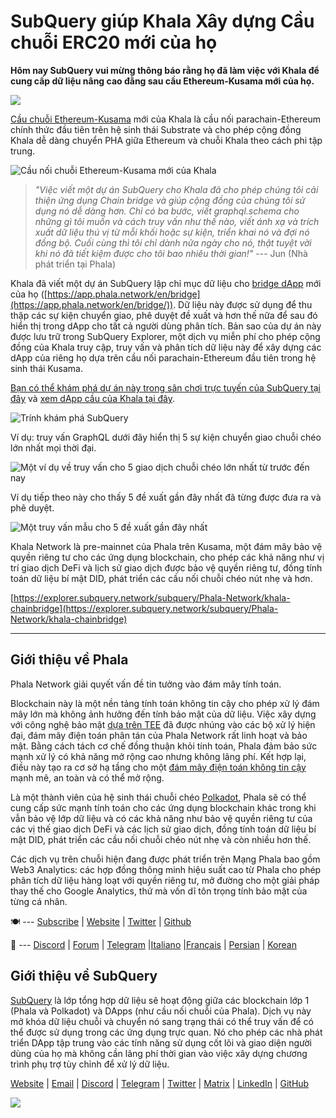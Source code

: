 # SubQuery giúp Khala Xây dựng Cầu chuỗi ERC20 mới của họ

**Hôm nay SubQuery vui mừng thông báo rằng họ đã làm việc với Khala để cung cấp dữ liệu nâng cao đằng sau cầu Ethereum-Kusama mới của họ.**

![](https://miro.medium.com/max/700/1*rXooUCLYTT3rWp-mXSryxg.png)

[Cầu chuỗi Ethereum-Kusama](https://app.phala.network/en/bridge/) mới của Khala là cầu nối parachain-Ethereum chính thức đầu tiên trên hệ sinh thái Substrate và cho phép cộng đồng Khala dễ dàng chuyển PHA giữa Ethereum và chuỗi Khala theo cách phi tập trung.

![Cầu nối chuỗi Ethereum-Kusama mới của Khala](https://miro.medium.com/max/700/1*9k8TLUugLCsXHWOHlU2Gkg.png)

> *"Việc viết một dự án SubQuery cho Khala đã cho phép chúng tôi cải thiện ứng dụng Chain bridge và giúp cộng đồng của chúng tôi sử dụng nó dễ dàng hơn. Chỉ có ba bước, viết graphql.schema cho những gì tôi muốn và cách truy vấn như thế nào, viết ánh xạ và trích xuất dữ liệu thú vị từ mỗi khối hoặc sự kiện, triển khai nó và đợi nó đồng bộ. Cuối cùng thì tôi chỉ dành nửa ngày cho nó, thật tuyệt vời khi nó đã tiết kiệm được cho tôi bao nhiêu thời gian!"* --- Jun (Nhà phát triển tại Phala)

Khala đã viết một dự án SubQuery lập chỉ mục dữ liệu cho [bridge dApp](https://app.phala.network/en/bridge/) mới của họ ([https://app.phala.network/en/bridge](https://app.phala.network/en/bridge/)). Dữ liệu này được sử dụng để thu thập các sự kiện chuyển giao, phê duyệt đề xuất và hơn thế nữa để sau đó hiển thị trong dApp cho tất cả người dùng phân tích. Bản sao của dự án này được lưu trữ trong SubQuery Explorer, một dịch vụ miễn phí cho phép cộng đồng của Khala truy cập, truy vấn và phân tích dữ liệu này để xây dựng các dApp của riêng họ dựa trên cầu nối parachain-Ethereum đầu tiên trong hệ sinh thái Kusama.

[Bạn có thể khám phá dự án này trong sân chơi trực tuyến của SubQuery tại đây](https://explorer.subquery.network/subquery/Phala-Network/khala-chainbridge) và [xem dApp cầu của Khala tại đây](https://app.phala.network/en/bridge/).

![Trính khám phá SubQuery](https://miro.medium.com/max/700/1*epyc3vnlRiWwEXN27lgZgw.png)

Ví dụ: truy vấn GraphQL dưới đây hiển thị 5 sự kiện chuyển giao chuỗi chéo lớn nhất mọi thời đại.

![Một ví dụ về truy vấn cho 5 giao dịch chuỗi chéo lớn nhất từ trước đến nay](https://miro.medium.com/max/700/1*lQiiQgti75yb1tVoXXxipw.png)

Ví dụ tiếp theo này cho thấy 5 đề xuất gần đây nhất đã từng được đưa ra và phê duyệt.

![Một truy vấn mẫu cho 5 đề xuất gần đây nhất](https://miro.medium.com/max/700/1*SdlwnW-kkqZ_Lh4h7KFhtw.png)

Khala Network là pre-mainnet của Phala trên Kusama, một đám mây bảo vệ quyền riêng tư cho các ứng dụng blockchain, cho phép các khả năng như vị trí giao dịch DeFi và lịch sử giao dịch được bảo vệ quyền riêng tư, đồng tính toán dữ liệu bí mật DID, phát triển các cầu nối chuỗi chéo nút nhẹ và hơn.

[https://explorer.subquery.network/subquery/Phala-Network/khala-chainbridge](https://explorer.subquery.network/subquery/Phala-Network/khala-chainbridge)

---

## Giới thiệu về Phala

Phala Network giải quyết vấn đề tin tưởng vào đám mây tính toán.

Blockchain này là một nền tảng tính toán không tin cậy cho phép xử lý đám mây lớn mà không ảnh hưởng đến tính bảo mật của dữ liệu. Việc xây dựng với công nghệ bảo mật [dựa trên TEE](https://en.wikipedia.org/wiki/Trusted_execution_environment) đã được nhúng vào các bộ xử lý hiện đại, đám mây điện toán phân tán của Phala Network rất linh hoạt và bảo mật. Bằng cách tách cơ chế đồng thuận khỏi tính toán, Phala đảm bảo sức mạnh xử lý có khả năng mở rộng cao nhưng không lãng phí. Kết hợp lại, điều này tạo ra cơ sở hạ tầng cho một [đám mây điện toán không tin cậy](https://medium.com/phala-network/phala-transparent-and-private-global-computation-cloud-2d80c70ad1e9) mạnh mẽ, an toàn và có thể mở rộng.

Là một thành viên của hệ sinh thái chuỗi chéo [Polkadot](https://polkadot.network/technology/), Phala sẽ có thể cung cấp sức mạnh tính toán cho các ứng dụng blockchain khác trong khi vẫn bảo vệ lớp dữ liệu và có các khả năng như bảo vệ quyền riêng tư của các vị thế giao dịch DeFi và các lịch sử giao dịch, đồng tính toán dữ liệu bí mật DID, phát triển các cầu nối chuỗi chéo nút nhẹ và còn nhiều hơn thế.

Các dịch vụ trên chuỗi hiện đang được phát triển trên Mạng Phala bao gồm Web3 Analytics: các hợp đồng thông minh hiệu suất cao từ Phala cho phép phân tích dữ liệu hàng loạt với quyền riêng tư, mở đường cho một giải pháp thay thế cho Google Analytics, thứ mà vốn dĩ tôn trọng tính bảo mật của từng cá nhân.

🍽 --- [Subscribe](https://mailchi.mp/fd48395f09dc/w3a-landing-page) | [Website](https://phala.network/) | [Twitter](https://twitter.com/PhalaNetwork) | [Github](https://github.com/Phala-Network)

🥤 --- [Discord](https://discord.gg/myBmQu5) | [Forum](https://forum.phala.network/) | [Telegram](https://t.me/phalanetwork) |[Italiano](https://medium.com/phala-italia/ancora-pi%C3%B9-premi-in-arrivo-fino-a-150-pha-per-ksm-e-nuove-nft-in-edizione-speciale-ba2776148de8) |[Français](https://medium.com/phala-fran%C3%A7ais/encore-plus-de-r%C3%A9compenses-jusqu%C3%A0-150-pha-par-ksm-et-de-nouveaux-nft-%C3%A9dition-sp%C3%A9ciale-9e5f7683c5b6) | [Persian](https://virgool.io/PhalaNetwork-Persian/%D8%AC%D9%88%D8%A7%DB%8C%D8%B2-%D8%A8%DB%8C%D8%B4%D8%AA%D8%B1-%D8%A8%D8%B2%D9%88%D8%AF%DB%8C-%D8%AA%D8%A7-%DB%B1%DB%B5%DB%B0-pha-%D8%A8%D9%87-%D8%A7%D8%B2%D8%A7%DB%8C-%D9%87%D8%B1-ksm-%D9%88-%D9%86%D8%B3%D8%AE%D9%87-%D9%87%D8%A7%DB%8C-nft-%D9%88%DB%8C%DA%98%D9%87-ejxonlenaxp2) | [Korean](https://medium.com/phala-%ED%95%9C%EA%B5%AD)

## Giới thiệu về SubQuery

[SubQuery](https://subquery.network/) là lớp tổng hợp dữ liệu sẽ hoạt động giữa các blockchain lớp 1 (Phala và Polkadot) và DApps (như cầu nối chuỗi của Phala). Dịch vụ này mở khóa dữ liệu chuỗi và chuyển nó sang trạng thái có thể truy vấn để có thể được sử dụng trong các ứng dụng trực quan. Nó cho phép các nhà phát triển DApp tập trung vào các tính năng sử dụng cốt lõi và giao diện người dùng của họ mà không cần lãng phí thời gian vào việc xây dựng chương trình phụ trợ tùy chỉnh để xử lý dữ liệu.

[Website](https://subquery.network/) | [Email](mailto:hello@subquery.network) | [Discord](https://discord.com/invite/78zg8aBSMG) | [Telegram](https://t.me/subquerynetwork) | [Twitter](https://twitter.com/subquerynetwork) | [Matrix](https://matrix.to/#/#subquery:matrix.org) | [LinkedIn](https://www.linkedin.com/company/subquery) | [GitHub](https://github.com/subquery)

![](https://miro.medium.com/max/600/1*3BFCkeqtKBhQXKg2C_iFwQ.gif)
